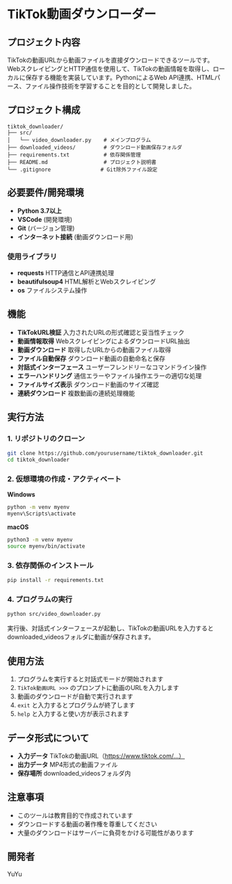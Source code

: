 # TikTok動画ダウンローダー

## プロジェクト内容

TikTokの動画URLから動画ファイルを直接ダウンロードできるツールです。WebスクレイピングとHTTP通信を使用して、TikTokの動画情報を取得し、ローカルに保存する機能を実装しています。PythonによるWeb API連携、HTMLパース、ファイル操作技術を学習することを目的として開発しました。

## プロジェクト構成

```
tiktok_downloader/
├── src/
│   └── video_downloader.py    # メインプログラム
├── downloaded_videos/         # ダウンロード動画保存フォルダ
├── requirements.txt           # 依存関係管理
├── README.md                  # プロジェクト説明書
└── .gitignore                # Git除外ファイル設定
```

## 必要要件/開発環境

- **Python 3.7以上**
- **VSCode** (開発環境)
- **Git** (バージョン管理)
- **インターネット接続** (動画ダウンロード用)

### 使用ライブラリ

- **requests** HTTP通信とAPI連携処理
- **beautifulsoup4** HTML解析とWebスクレイピング
- **os** ファイルシステム操作

## 機能

- **TikTokURL検証** 入力されたURLの形式確認と妥当性チェック
- **動画情報取得** WebスクレイピングによるダウンロードURL抽出
- **動画ダウンロード** 取得したURLからの動画ファイル取得
- **ファイル自動保存** ダウンロード動画の自動命名と保存
- **対話式インターフェース** ユーザーフレンドリーなコマンドライン操作
- **エラーハンドリング** 通信エラーやファイル操作エラーの適切な処理
- **ファイルサイズ表示** ダウンロード動画のサイズ確認
- **連続ダウンロード** 複数動画の連続処理機能

## 実行方法

### 1. リポジトリのクローン

```bash
git clone https://github.com/yourusername/tiktok_downloader.git
cd tiktok_downloader
```

### 2. 仮想環境の作成・アクティベート

**Windows**

```bash
python -m venv myenv
myenv\Scripts\activate
```

**macOS**

```bash
python3 -m venv myenv
source myenv/bin/activate
```

### 3. 依存関係のインストール

```bash
pip install -r requirements.txt
```

### 4. プログラムの実行

```bash
python src/video_downloader.py
```

実行後、対話式インターフェースが起動し、TikTokの動画URLを入力するとdownloaded_videosフォルダに動画が保存されます。

## 使用方法

1. プログラムを実行すると対話式モードが開始されます
2. `TikTok動画URL >>>` のプロンプトに動画のURLを入力します
3. 動画のダウンロードが自動で実行されます
4. `exit` と入力するとプログラムが終了します
5. `help` と入力すると使い方が表示されます

## データ形式について

- **入力データ** TikTokの動画URL（https://www.tiktok.com/...）
- **出力データ** MP4形式の動画ファイル
- **保存場所** downloaded_videosフォルダ内

## 注意事項

- このツールは教育目的で作成されています
- ダウンロードする動画の著作権を尊重してください
- 大量のダウンロードはサーバーに負荷をかける可能性があります

## 開発者

YuYu